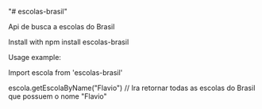 "# escolas-brasil" 


Api de busca a escolas do Brasil

Install with npm install escolas-brasil

Usage example:

Import escola from 'escolas-brasil'

escola.getEscolaByName("Flavio") // Ira retornar todas as escolas do Brasil que possuem o nome "Flavio"
